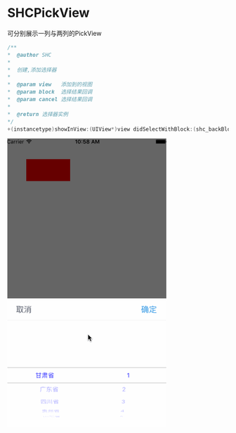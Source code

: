 # SHCPickView
可分别展示一列与两列的PickView
```Objective-C
/**
*  @author SHC
*
*  创建,添加选择器
*
*  @param view   添加到的视图
*  @param block  选择结果回调
*  @param cancel 选择结果回调      
*
*  @return 选择器实例
*/
+(instancetype)showInView:(UIView*)view didSelectWithBlock:(shc_backBlock)block cancelBlock:(shc_actionBlock)cancel;
```

![](https://raw.githubusercontent.com/RoyceSun/SHCPickView/master/SHCPickView/SHCPickView/Image/123.gif)
